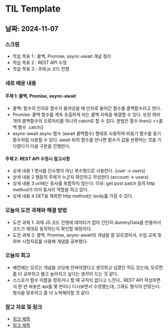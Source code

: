 # TIL Template

## 날짜: 2024-11-07

### 스크럼
- 학습 목표 1 : 콜백, Promise, async-await 개념 정리
- 학습 목표 2 : REST API 수정
- 학습 목표 3 : 과제 js 코드 진행

### 새로 배운 내용
#### 주제 1: 콜백, Promise, async-await
- 콜백: 함수의 인자로 함수가 들어갔을 때 인자로 들어간 함수를 콜백함수라고 한다.
- Promise: 콜백 함수를 계속 호출하게 되는 콜백 지옥을 해결할 수 있다. 또한 여러개의 콜백함수의 오류처리를 하나의 catch로 할 수 있다. 문법은 함수.then() <<콜백 함수 .catch()
- async-await async 함수 (await 콜백함수) 형태로 사용하며 비동기 함수를 동기함수처럼 사용할 수 있다. await 뒤의 함수를 만나면 함수가 값을 반환하는 것을 기다렸다가 다음 구문을 진행한다.

#### 주제 2: REST API 수정시 참고사항
- 상세 내용 1 명사를 단수형이 아닌 복수형으로 사용한다. (user -> users)
- 상세 내용 2 행동의 주체가 누군지 확인하고 작성한다 (account -> users)
- 상세 내용 3 url에는 동사를 포함하지 않는다.
  이유: get post patch 등의 http method가 이미 동사의 역할을 하고 있다.
- 상세 내용 4 GET을 제외한 http method는 body를 가질 수 있다.

### 오늘의 도전 과제와 해결 방법
- 도전 과제 1: 과제 JS 코드 진행에 데이터가 없어 간단히 dummyData를 만들어서 코드가 제대로 동작하는지 확인할 예정이다.
- 도전 과제 2: 콜백, Promise, async-await의 개념을 잘 모르겠어서, 수업 교재 및 외부 시청자료를 사용해 개념을 공부했다.

### 오늘의 회고
- 예전에는 모르는 개념을 코딩에 안써야겠다고 생각하고 넘겼던 적도 있는데, 모르면 좀 더 공부하고 물고 늘어지고 싶다는 생각이 드는 것 같다.
- 스스로가 함수 이름을 정하거나 할 때 규칙이 없다고 느낀다.. REST API 작성하면서 한 번 써놓은 api를 몇 번이나 다시보면서 수정했는데, 그래도 형식이 안맞는다. 형식을 맞추려고 좀 더 노력해야할 것 같다.

### 참고 자료 및 링크
- [링크 제목](URL)
- [링크 제목](URL)
